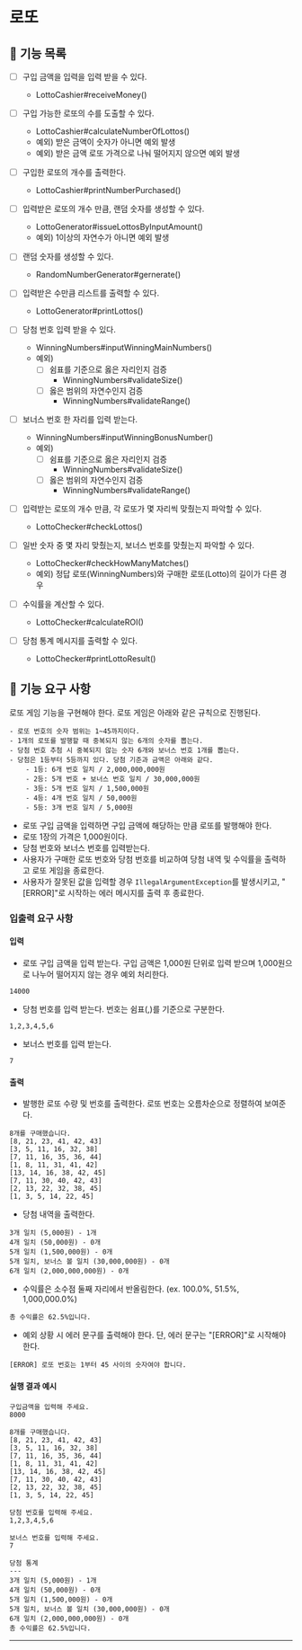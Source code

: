 # 로또

## 🚀 기능 목록

- [ ] 구입 금액을 입력을 입력 받을 수 있다.
  - LottoCashier#receiveMoney()
- [ ] 구입 가능한 로또의 수를 도출할 수 있다.
  - LottoCashier#calculateNumberOfLottos()
  - 예외) 받은 금액이 숫자가 아니면 예외 발생
  - 예외) 받은 금액 로또 가격으로 나눠 떨어지지 않으면 예외 발생
- [ ] 구입한 로또의 개수를 출력한다.
  - LottoCashier#printNumberPurchased()
  
- [ ] 입력받은 로또의 개수 만큼, 랜덤 숫자를 생성할 수 있다.
  - LottoGenerator#issueLottosByInputAmount()
  - 예외) 1이상의 자연수가 아니면 예외 발생
- [ ] 랜덤 숫자를 생성할 수 있다.
  - RandomNumberGenerator#gernerate()
- [ ] 입력받은 수만큼 리스트를 출력할 수 있다.
  - LottoGenerator#printLottos()

- [ ] 당첨 번호 입력 받을 수 있다.
  - WinningNumbers#inputWinningMainNumbers()
  - 예외)
    - [ ] 쉼표를 기준으로 옳은 자리인지 검증
      - WinningNumbers#validateSize()
    - [ ] 옳은 범위의 자연수인지 검증
      - WinningNumbers#validateRange()
- [ ] 보너스 번호 한 자리를 입력 받는다.
  - WinningNumbers#inputWinningBonusNumber()
  - 예외)
    - [ ] 쉼표를 기준으로 옳은 자리인지 검증
      - WinningNumbers#validateSize()
    - [ ] 옳은 범위의 자연수인지 검증
      - WinningNumbers#validateRange()

- [ ] 입력받는 로또의 개수 만큼, 각 로또가 몇 자리씩 맞췄는지 파악할 수 있다.
  - LottoChecker#checkLottos()
- [ ] 일반 숫자 중 몇 자리 맞췄는지, 보너스 번호를 맞췄는지 파악할 수 있다.
  - LottoChecker#checkHowManyMatches()
  - 예외) 정답 로또(WinningNumbers)와 구매한 로또(Lotto)의 길이가 다른 경우
- [ ] 수익률을 계산할 수 있다.
  - LottoChecker#calculateROI()
- [ ] 당첨 통계 메시지를 출력할 수 있다.
  - LottoChecker#printLottoResult()
  
## 🚀 기능 요구 사항

로또 게임 기능을 구현해야 한다. 로또 게임은 아래와 같은 규칙으로 진행된다.

```
- 로또 번호의 숫자 범위는 1~45까지이다.
- 1개의 로또를 발행할 때 중복되지 않는 6개의 숫자를 뽑는다.
- 당첨 번호 추첨 시 중복되지 않는 숫자 6개와 보너스 번호 1개를 뽑는다.
- 당첨은 1등부터 5등까지 있다. 당첨 기준과 금액은 아래와 같다.
    - 1등: 6개 번호 일치 / 2,000,000,000원
    - 2등: 5개 번호 + 보너스 번호 일치 / 30,000,000원
    - 3등: 5개 번호 일치 / 1,500,000원
    - 4등: 4개 번호 일치 / 50,000원
    - 5등: 3개 번호 일치 / 5,000원
```

- 로또 구입 금액을 입력하면 구입 금액에 해당하는 만큼 로또를 발행해야 한다.
- 로또 1장의 가격은 1,000원이다.
- 당첨 번호와 보너스 번호를 입력받는다.
- 사용자가 구매한 로또 번호와 당첨 번호를 비교하여 당첨 내역 및 수익률을 출력하고 로또 게임을 종료한다.
- 사용자가 잘못된 값을 입력할 경우 `IllegalArgumentException`를 발생시키고, "[ERROR]"로 시작하는 에러 메시지를 출력 후 종료한다.

### 입출력 요구 사항

#### 입력

- 로또 구입 금액을 입력 받는다. 구입 금액은 1,000원 단위로 입력 받으며 1,000원으로 나누어 떨어지지 않는 경우 예외 처리한다.

```
14000
```

- 당첨 번호를 입력 받는다. 번호는 쉼표(,)를 기준으로 구분한다.

```
1,2,3,4,5,6
```

- 보너스 번호를 입력 받는다.

```
7
```

#### 출력

- 발행한 로또 수량 및 번호를 출력한다. 로또 번호는 오름차순으로 정렬하여 보여준다.

```
8개를 구매했습니다.
[8, 21, 23, 41, 42, 43] 
[3, 5, 11, 16, 32, 38] 
[7, 11, 16, 35, 36, 44] 
[1, 8, 11, 31, 41, 42] 
[13, 14, 16, 38, 42, 45] 
[7, 11, 30, 40, 42, 43] 
[2, 13, 22, 32, 38, 45] 
[1, 3, 5, 14, 22, 45]
```

- 당첨 내역을 출력한다.

```
3개 일치 (5,000원) - 1개
4개 일치 (50,000원) - 0개
5개 일치 (1,500,000원) - 0개
5개 일치, 보너스 볼 일치 (30,000,000원) - 0개
6개 일치 (2,000,000,000원) - 0개
```

- 수익률은 소수점 둘째 자리에서 반올림한다. (ex. 100.0%, 51.5%, 1,000,000.0%)

```
총 수익률은 62.5%입니다.
```

- 예외 상황 시 에러 문구를 출력해야 한다. 단, 에러 문구는 "[ERROR]"로 시작해야 한다.

```
[ERROR] 로또 번호는 1부터 45 사이의 숫자여야 합니다.
```

#### 실행 결과 예시

```
구입금액을 입력해 주세요.
8000

8개를 구매했습니다.
[8, 21, 23, 41, 42, 43] 
[3, 5, 11, 16, 32, 38] 
[7, 11, 16, 35, 36, 44] 
[1, 8, 11, 31, 41, 42] 
[13, 14, 16, 38, 42, 45] 
[7, 11, 30, 40, 42, 43] 
[2, 13, 22, 32, 38, 45] 
[1, 3, 5, 14, 22, 45]

당첨 번호를 입력해 주세요.
1,2,3,4,5,6

보너스 번호를 입력해 주세요.
7

당첨 통계
---
3개 일치 (5,000원) - 1개
4개 일치 (50,000원) - 0개
5개 일치 (1,500,000원) - 0개
5개 일치, 보너스 볼 일치 (30,000,000원) - 0개
6개 일치 (2,000,000,000원) - 0개
총 수익률은 62.5%입니다.
```

---